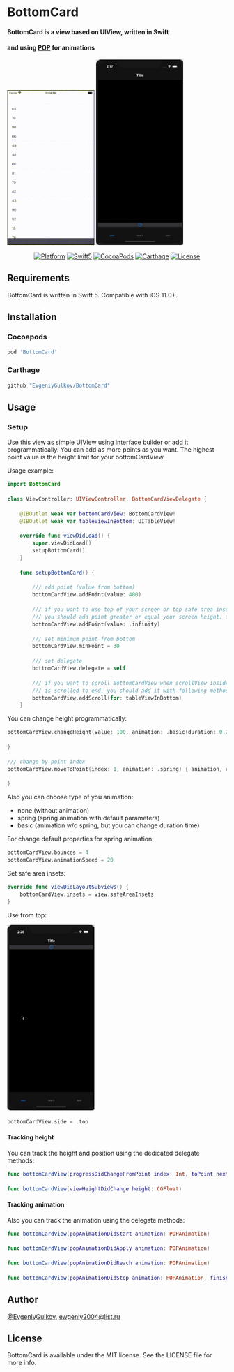 # BottomCard
#### BottomCard is a view based on UIView, written in Swift 
#### and using [POP](https://github.com/facebookarchive/pop) for animations

![alt-text](https://github.com/EvgeniyGulkov/BottomCard/blob/master/BottomCardExample/Media.xcassets/screen_image.dataset/ezgif-4-73d9a315e712.gif)
![alt-text](https://github.com/EvgeniyGulkov/BottomCard/blob/master/BottomCardExample/Media.xcassets/test-bottom.dataset/ezgif-4-7608f111ba9e.gif)

<p align="center">
  <a href="https://developer.apple.com/"><img alt="Platform" src="https://img.shields.io/badge/platform-iOS-green.svg"/></a>
  <a href="https://developer.apple.com/swift"><img alt="Swift5" src="https://img.shields.io/badge/language-Swift%205.0-orange.svg"/></a>
  <a href="https://cocoapods.org/pods/bottomcard"><img alt="CocoaPods" src="https://img.shields.io/cocoapods/v/BottomCard"/></a>
  <a href="https://github.com/Carthage/Carthage"><img alt="Carthage" src="https://img.shields.io/badge/Carthage-compatible-4BC51D.svg?style=flat"/></a>
  <a href="https://github.com/EvgeniyGulkov/BottomCard/blob/master/LICENSE"><img alt="License" src="https://img.shields.io/cocoapods/l/BottomCard"/></a>
</p>

## Requirements
BottomCard is written in Swift 5. Compatible with iOS 11.0+.

## Installation

### Cocoapods
```ruby
pod 'BottomCard'
```

### Carthage
```ruby
github "EvgeniyGulkov/BottomCard"
```


## Usage
### Setup

Use this view as simple UIView using interface builder or add it programmatically.
You can add as more points as you want.
The highest point value is the height limit for your bottomCardView.

Usage example:

```swift
import BottomCard

class ViewController: UIViewController, BottomCardViewDelegate {

    @IBOutlet weak var bottomCardView: BottomCardView!
    @IBOutlet weak var tableViewInBottom: UITableView!
    
    override func viewDidLoad() {
        super.viewDidLoad()
        setupBottomCard()
    }

    func setupBottomCard() {

        /// add point (value from bottom)
        bottomCardView.addPoint(value: 400)
        
        /// if you want to use top of your screen or top safe area inset as top point,
        /// you should add point greater or equal your screen height. for example .infinity
        bottomCardView.addPoint(value: .infinity)

        /// set minimum point from bottom
        bottomCardView.minPoint = 30

        /// set delegate
        bottomCardView.delegate = self

        /// if you want to scroll BottomCardView when scrollView inside
        /// is scrolled to end, you should add it with following method
        bottomCardView.addScroll(for: tableViewInBottom)
    }
```
You can change height programmatically:

```swift
bottomCardView.changeHeight(value: 100, animation: .basic(duration: 0.2)) { animation, complete in

}

/// change by point index
bottomCardView.moveToPoint(index: 1, animation: .spring) { animation, complete in

}
```
Also you can choose type of you animation:
- none (without animation)
- spring (spring animation with default parameters)
- basic (animation w/o spring, but you can change duration time)

For change default properties for spring animation:

```swift
bottomCardView.bounces = 4
bottomCardView.animationSpeed = 20
```

Set safe area insets:
```swift
override func viewDidLayoutSubviews() {
    bottomCardView.insets = view.safeAreaInsets
}
```

Use from top:

![alt-text](https://github.com/EvgeniyGulkov/BottomCard/blob/master/BottomCardExample/Media.xcassets/test-top.dataset/ezgif-4-3cd1f7fa5b36.gif)

```swift
bottomCardView.side = .top
```

#### Tracking height

You can track the height and position using the dedicated delegate methods:

```swift
func bottomCardView(progressDidChangeFromPoint index: Int, toPoint nextIndex: Int, withProgress progress: CGFloat)

func bottomCardView(viewHeightDidChange height: CGFloat)
```

#### Tracking animation

Also you can track the animation using the delegate methods:
```swift
func bottomCardView(popAnimationDidStart animation: POPAnimation)

func bottomCardView(popAnimationDidApply animation: POPAnimation)

func bottomCardView(popAnimationDidReach animation: POPAnimation)

func bottomCardView(popAnimationDidStop animation: POPAnimation, finished: Bool)
```

## Author

[@EvgeniyGulkov](https://www.linkedin.com/in/evgeniy-gulkov-69b29216a), ewgeniy2004@list.ru

## License

BottomCard is available under the MIT license. See the LICENSE file for more info.
